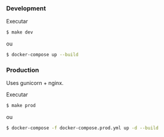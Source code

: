 ### Development

Executar

```sh
$ make dev
```
ou

```sh
$ docker-compose up --build
```

### Production

Uses gunicorn + nginx.

Executar

```sh
$ make prod
```
ou

```sh
$ docker-compose -f docker-compose.prod.yml up -d --build
```
